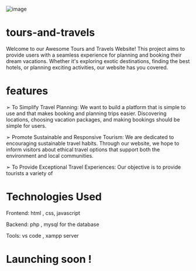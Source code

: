 ![image](https://github.com/ChaudharyShyam/tours-and-travels/assets/150513922/74213850-422f-4edc-9cdf-4b5ca5dff5c8)


# tours-and-travels

Welcome to our Awesome Tours and Travels Website! This project aims to provide users with a seamless experience for planning and booking their dream vacations. Whether it's exploring exotic destinations, finding the best hotels, or planning exciting activities, our website has you covered.

# features

➢ To Simplify Travel Planning: We want to build a platform that is
simple to use and that makes booking and planning trips easier.
Discovering locations, choosing vacation packages, and making
bookings should be simple for users.

➢ Promote Sustainable and Responsive Tourism: We are dedicated to
encouraging sustainable travel habits. Through our website, we
hope to inform visitors about ethical travel options that support both
the environment and local communities.

➢ To Provide Exceptional Travel Experiences: Our objective is to
provide tourists a variety of

# Technologies Used

Frontend:
html , 
css,
javascript

Backend:
php , 
mysql for the database

Tools:
vs code ,
xampp server

# Launching soon !
